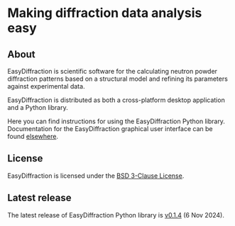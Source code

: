 # Making diffraction data analysis easy

## About

EasyDiffraction is scientific software for the calculating neutron powder diffraction patterns based on a structural model and refining its parameters against experimental data.

EasyDiffraction is distributed as both a cross-platform desktop application and a Python library.

Here you can find instructions for using the EasyDiffraction Python library. Documentation for the EasyDiffraction graphical user interface can be found [elsewhere](https://docs.easydiffraction.org/app).

## License

EasyDiffraction is licensed under the [BSD 3-Clause License](https://raw.githubusercontent.com/EasyScience/EasyDiffractionLib/master/LICENSE).

## Latest release

The latest release of EasyDiffraction Python library is [v0.1.4](https://github.com/EasyScience/EasyDiffractionLib/releases/tag/v0.1.4) (6 Nov 2024).
